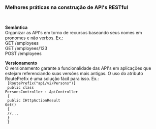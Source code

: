 <h3>Melhores práticas na construção de API's RESTful</h3><br>

<b>Semântica</b><br>
Organizar as API's em torno de recursos baseando seus nomes em pronomes e não verbos. Ex.:<br>
GET /employees<br>
GET /employees/123<br>
POST /employees<br>

<b>Versionamento</b><br>
O versionamento garante a funcionalidade das API's em aplicações que estejam referenciando suas versões mais antigas. O uso do atributo RoutePrefix é uma solução fácil para isso. Ex.:<br>
<code>
[RoutePrefix("api/v2/Persons")]<br>
public class PersonsController : ApiController<br>
{<br>
    public IHttpActionResult Get()<br>
    {<br>
      //...<br>
    }<br>
}<br>
</code>
